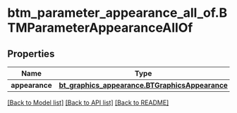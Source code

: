 # btm_parameter_appearance_all_of.BTMParameterAppearanceAllOf

## Properties
Name | Type | Description | Notes
------------ | ------------- | ------------- | -------------
**appearance** | [**bt_graphics_appearance.BTGraphicsAppearance**](BTGraphicsAppearance.md) |  | [optional] 

[[Back to Model list]](../README.md#documentation-for-models) [[Back to API list]](../README.md#documentation-for-api-endpoints) [[Back to README]](../README.md)


